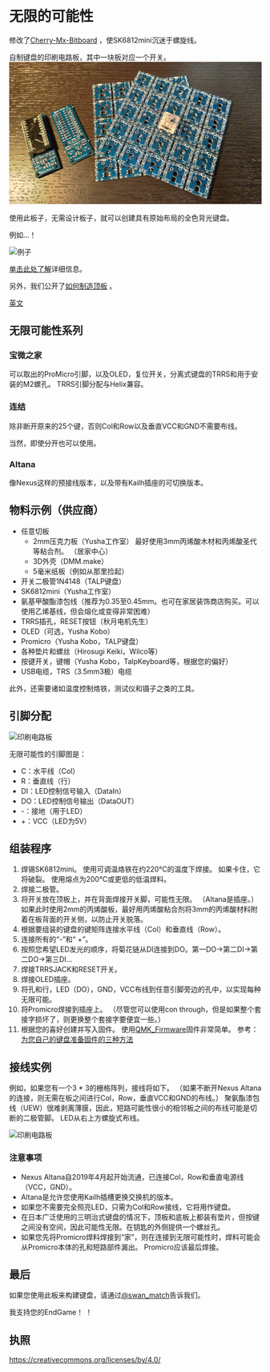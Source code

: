 # 无限的可能性

修改了[Cherry-Mx-Bitboard](https://github.com/ogatatsu/Cherry-Mx-Bitboard) ，使SK6812mini沉迷于螺旋线。

自制键盘的印刷电路板，其中一块板对应一个开关。 ![印刷电路板](./docs/pcbs.jpg)

使用此板子，无需设计板子，就可以创建具有原始布局的全色背光键盘。

例如...！

![例子](https://cdn-ak.f.st-hatena.com/images/fotolif./swan_match/20180915/20180915184339.jpg)

[单击此处了解](https://swan-match.hatenablog.com/entry/2018/09/15/184923)详细信息。

另外，我们公开了[如何制造顶板](https://swanmatch.github.io/topplate-tips) 。

[英文](https://translate.google.com/translate?hl=ja&sl=auto&tl=en&u=https%3A%2F%2Fswanmatch.github.io%2FMxLEDBitPCB%2F&sandbox=1)

## 无限可能性系列

### 宝微之家

可以取出的ProMicro引脚，以及OLED，复位开关，分离式键盘的TRRS和用于安装的M2螺孔。
 TRRS引脚分配与Helix兼容。

### 连结

除非断开原来的25个键，否则Col和Row以及垂直VCC和GND不需要布线。

当然，即使分开也可以使用。

### Altana

像Nexus这样的预接线版本，以及带有Kailh插座的可切换版本。

## 物料示例（供应商）

- 任意切板
    - 2mm压克力板（Yusha工作室）
        最好使用3mm丙烯酸木材和丙烯酸圣代等粘合剂。 （居家中心）
    - 3D外壳（DMM.make）
    - 5毫米纸板（例如从那里捡起）
- 开关二极管1N4148（TALP键盘）
- SK6812mini（Yusha工作室）
- 氨基甲酸酯漆包线（推荐为0.35至0.45mm。也可在家居装饰商店购买。可以使用乙烯基线，但会熔化或变得非常困难）
- TRRS插孔，RESET按钮（秋月电机先生）
- OLED（可选，Yusha Kobo）
- Promicro（Yusha Kobo，TALP键盘）
- 各种垫片和螺丝（Hirosugi Keiki，Wilco等）
- 按键开关，键帽（Yusha Kobo，TalpKeyboard等，根据您的偏好）
- USB电缆，TRS（3.5mm3极）电缆

此外，还需要诸如温度控制烙铁，测试仪和镊子之类的工具。

## 引脚分配

![印刷电路板](pcb1.png)

无限可能性的引脚图是：

- C：水平线（Col）
- R：垂直线（行）
- DI：LED控制信号输入（DataIn）
- DO：LED控制信号输出（DataOUT）
- -：接地（用于LED）
- +：VCC（LED为5V）

## 组装程序

1. 焊锡SK6812mini。
    使用可调温烙铁在约220°C的温度下焊接。
    如果卡住，它将破裂。
    使用熔点为200°C或更低的低温焊料。
2. 焊接二极管。
3. 将开关放在顶板上，并在背面焊接开关脚，可能性无限。
     （Altana是插座。）如果此时使用2mm的丙烯酸板，最好用丙烯酸粘合剂将3mm的丙烯酸材料附着在板背面的开关侧，以防止开关脱落。
4. 根据要组装的键盘的键矩阵连接水平线（Col）和垂直线（Row）。
5. 连接所有的“-”和“ +”。
6. 按照您希望LED发光的顺序，将菊花链从DI连接到DO。第一DO→第二DI→第二DO→第三DI…
7. 焊接TRRSJACK和RESET开关。
8. 焊接OLED插座。
9. 将孔和行，LED（DO），GND，VCC布线到任意引脚旁边的孔中，以实现每种无限可能。
10. 将Promicro焊接到插座上。
     （尽管您可以使用con through，但是如果整个套接字损坏了，则更换整个套接字要便宜一些。）
11. 根据您的喜好创建并写入固件。
    使用[QMK_Firmware](https://github.com/qmk/qmk_firmware)固件非常简单。
    参考： [为您自己的键盘准备固件的三种方法](https://skyhigh-works.hatenablog.com/entry/2018/10/09/120909)

## 接线实例

例如，如果您有一个3 * 3的栅格阵列，接线将如下。
 （如果不断开Nexus Altana的连接，则无需在板之间进行Col，Row，垂直VCC和GND的布线。）
聚氨酯漆包线（UEW）很难剥离薄膜，因此，短路可能性很小的相邻板之间的布线可能是切断的二极管脚。
 LED从右上方螺旋式布线。

![印刷电路板](pcb9.png)

### 注意事项

- Nexus Altana自2019年4月起开始流通，已连接Col，Row和垂直电源线（VCC，GND）。
- Altana是允许您使用Kailh插槽更换交换机的版本。
- 如果您不需要完全照亮LED，只需为Col和Row接线，它将用作键盘。
- 在日本广泛使用的三明治式键盘的情况下，顶板和底板上都装有垫片，但按键之间没有空间，因此可能性无限。在钥匙的外侧提供一个螺丝孔。
- 如果您先将Promicro焊料焊接到“家”，则在连接到无限可能性时，焊料可能会从Promicro本体的孔和短路部件漏出。
     Promicro应该最后焊接。

## 最后

如果您使用此板来构建键盘，请通过[@swan_match](https://twitter.com/swan_match)告诉我们。

我支持您的EndGame！ ！

## 执照

https://creativecommons.org/licenses/by/4.0/

